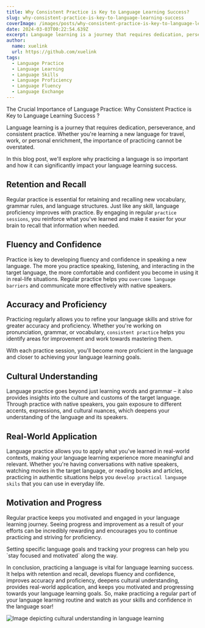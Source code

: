 ```yaml
---
title: Why Consistent Practice is Key to Language Learning Success?
slug: why-consistent-practice-is-key-to-language-learning-success
coverImage: /images/posts/why-consistent-practice-is-key-to-language-learning-success.png
date: 2024-03-03T00:22:54.639Z
excerpt: Language learning is a journey that requires dedication, perseverance, and consistent practice.
author:
  name: xuelink
  url: https://github.com/xuelink
tags:
  - Language Practice
  - Language Learning
  - Language Skills
  - Language Proficiency
  - Language Fluency
  - Language Exchange
---
```


<script>
  import Callout from "$lib/components/molecules/Callout.svelte";
  import Image from "$lib/components/atoms/Image.svelte";
</script>

The Crucial Importance of Language Practice: Why Consistent Practice is Key to Language Learning Success ?

Language learning is a journey that requires dedication, perseverance, and consistent practice. Whether you're learning a new language for travel, work, or personal enrichment, the importance of practicing cannot be overstated.

<Callout type="info">
In this blog post, we'll explore why practicing a language is so important and how it can significantly impact your language learning success.
</Callout>

## Retention and Recall

Regular practice is essential for retaining and recalling new vocabulary, grammar rules, and language structures. Just like any skill, language proficiency improves with practice. By engaging in regular `practice sessions`, you reinforce what you've learned and make it easier for your brain to recall that information when needed.

## Fluency and Confidence

Practice is key to developing fluency and confidence in speaking a new language. The more you practice speaking, listening, and interacting in the target language, the more comfortable and confident you become in using it in real-life situations. Regular practice helps you `overcome language barriers` and communicate more effectively with native speakers.

## Accuracy and Proficiency

Practicing regularly allows you to refine your language skills and strive for greater accuracy and proficiency. Whether you're working on pronunciation, grammar, or vocabulary, `consistent practice` helps you identify areas for improvement and work towards mastering them.

<Callout type="success">
With each practice session, you'll become more proficient in the language and closer to achieving your language learning goals.
</Callout>

## Cultural Understanding

Language practice goes beyond just learning words and grammar – it also provides insights into the culture and customs of the target language. Through practice with native speakers, you gain exposure to different accents, expressions, and cultural nuances, which deepens your understanding of the language and its speakers.

## Real-World Application

Language practice allows you to apply what you've learned in real-world contexts, making your language learning experience more meaningful and relevant. Whether you're having conversations with native speakers, watching movies in the target language, or reading books and articles, practicing in authentic situations helps you `develop practical language skils` that you can use in everyday life.

## Motivation and Progress

Regular practice keeps you motivated and engaged in your language learning journey. Seeing progress and improvement as a result of your efforts can be incredibly rewarding and encourages you to continue practicing and striving for proficiency.

<Callout type="success">
Setting specific language goals and tracking your progress can help you `stay focused and motivated` along the way.
</Callout>

In conclusion, practicing a language is vital for language learning success. It helps with retention and recall, develops fluency and confidence, improves accuracy and proficiency, deepens cultural understanding, provides real-world application, and keeps you motivated and progressing towards your language learning goals. So, make practicing a regular part of your language learning routine and watch as your skills and confidence in the language soar!

<Image fullBleed src="/images/posts/why-consistent-practice-is-key-to-language-learning-success-2.png" alt="Image depicting cultural understanding in language learning" />
